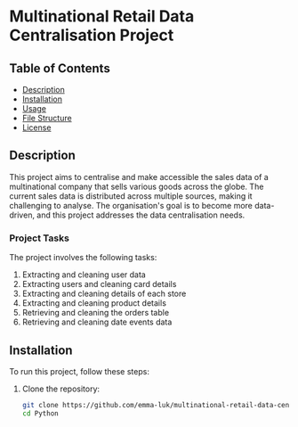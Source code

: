 # Multinational Retail Data Centralisation Project

## Table of Contents
- [Description](#description)
- [Installation](#installation)
- [Usage](#usage)
- [File Structure](#file-structure)
- [License](#license)

## Description
This project aims to centralise and make accessible the sales data of a multinational company that sells various goods across the globe. The current sales data is distributed across multiple sources, making it challenging to analyse. The organisation's goal is to become more data-driven, and this project addresses the data centralisation needs.

### Project Tasks
The project involves the following tasks:
1. Extracting and cleaning user data
2. Extracting users and cleaning card details
3. Extracting and cleaning details of each store
4. Extracting and cleaning product details
5. Retrieving and cleaning the orders table
6. Retrieving and cleaning date events data

## Installation
To run this project, follow these steps:

1. Clone the repository:
   ```bash
   git clone https://github.com/emma-luk/multinational-retail-data-centralisation946.git
   cd Python

